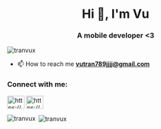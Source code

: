 <h1 align="center">Hi 👋, I'm Vu</h1>
<h3 align="center">A mobile developer <3</h3>

<p align="left"> <img src="https://komarev.com/ghpvc/?username=tranvux&label=Profile%20views&color=0e75b6&style=flat" alt="tranvux" /> </p>

- 📫 How to reach me **vutran789jjjj@gmail.com**

<h3 align="left">Connect with me:</h3>
<p align="left">
<a href="https://fb.com/https://www.facebook.com/tranvunoob" target="blank"><img align="center" src="https://raw.githubusercontent.com/rahuldkjain/github-profile-readme-generator/master/src/images/icons/Social/facebook.svg" alt="https://www.facebook.com/tranvunoob" height="30" width="40" /></a>
<a href="https://dribbble.com/https://dribbble.com/tavuxj" target="blank"><img align="center" src="https://raw.githubusercontent.com/rahuldkjain/github-profile-readme-generator/master/src/images/icons/Social/dribbble.svg" alt="https://dribbble.com/tavuxj" height="30" width="40" /></a>
</p>

<p><img align="left" src="https://github-readme-stats.vercel.app/api/top-langs?username=tranvux&show_icons=true&theme=dracula&locale=en&layout=compact" alt="tranvux" /></p>

<p>&nbsp;<img align="center" src="https://github-readme-stats.vercel.app/api?username=tranvux&show_icons=true&theme=dracula&locale=en" alt="tranvux" /></p>
